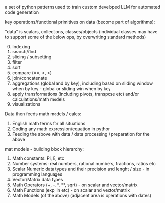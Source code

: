 a set of python patterns used to train custom developed LLM for automated code generation

key operations/functional primitives on data (become part of algorithms):

"data" is scalars, collections, classes/objects (individual classes may have to support some of the below ops, by overwriting standard methods)

0. Indexing
1. search/find
2. slicing / subsetting
3. filter
4. sort
5. compare (==, <, >)
6. join/concatenate
7. aggregations (global and by key), including based on sliding window when by key - global or sliding win when by key
8. apply transformations (including pivots, transpose etc) and/or calculations/math models
9. visualizations

Data then feeds math models / calcs:

1. English math terms for all situations
2. Coding any math expression/equation in python
3. Feeding the above with data / data processing / preparation for the above

 mat models - building block hierarchy:
 1. Math constants: Pi, E, etc
 2. Number systems: real numbers, rational numbers, fractions, ratios etc
 3. Scalar Numeric data types and their precision and lenght / size - in programming languages
 4. Vector/Matrix data types
 5. Math Operators (+, -, *, **, sqrt) - on scalar and vector/matrix
 6. Math Functions (exp, ln etc) - on scalar and vector/matrix
 7. Math Models (of the above)
(adjacent area is operations with dates)